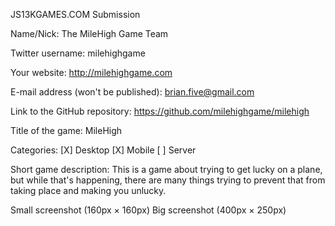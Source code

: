 JS13KGAMES.COM Submission

Name/Nick: The MileHigh Game Team

Twitter username: milehighgame

Your website: http://milehighgame.com

E-mail address (won't be published): brian.five@gmail.com

Link to the GitHub repository: https://github.com/milehighgame/milehigh

Title of the game: MileHigh

Categories: [X] Desktop  [X] Mobile  [ ] Server

Short game description: This is a game about trying to get lucky on a plane, but while that's happening, there are many things trying to prevent that from taking place and making you unlucky.

Small screenshot (160px × 160px)
Big screenshot (400px × 250px)
